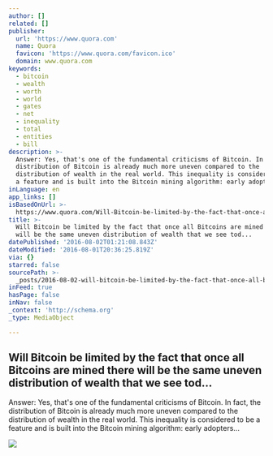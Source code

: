 ```yaml
---
author: []
related: []
publisher:
  url: 'https://www.quora.com'
  name: Quora
  favicon: 'https://www.quora.com/favicon.ico'
  domain: www.quora.com
keywords:
  - bitcoin
  - wealth
  - worth
  - world
  - gates
  - net
  - inequality
  - total
  - entities
  - bill
description: >-
  Answer: Yes, that's one of the fundamental criticisms of Bitcoin. In fact, the
  distribution of Bitcoin is already much more uneven compared to the
  distribution of wealth in the real world. This inequality is considered to be
  a feature and is built into the Bitcoin mining algorithm: early adopters...
inLanguage: en
app_links: []
isBasedOnUrl: >-
  https://www.quora.com/Will-Bitcoin-be-limited-by-the-fact-that-once-all-Bitcoins-are-mined-there-will-be-the-same-uneven-distribution-of-wealth-that-we-see-today
title: >-
  Will Bitcoin be limited by the fact that once all Bitcoins are mined there
  will be the same uneven distribution of wealth that we see tod...
datePublished: '2016-08-02T01:21:08.843Z'
dateModified: '2016-08-01T20:36:25.819Z'
via: {}
starred: false
sourcePath: >-
  _posts/2016-08-02-will-bitcoin-be-limited-by-the-fact-that-once-all-bitcoins-a.md
inFeed: true
hasPage: false
inNav: false
_context: 'http://schema.org'
_type: MediaObject

---
```

<article style=""><h1>Will Bitcoin be limited by the fact that once all Bitcoins are mined there will be the same uneven distribution of wealth that we see tod...</h1><p>Answer: Yes, that's one of the fundamental criticisms of Bitcoin. In fact, the distribution of Bitcoin is already much more uneven compared to the distribution of wealth in the real world. This inequality is considered to be a feature and is built into the Bitcoin mining algorithm: early adopters...</p><img src="https://qsf.ec.quoracdn.net/-images.new_grid.fb_share_default.pnge6dde9cfa6e03c43.png" /></article>